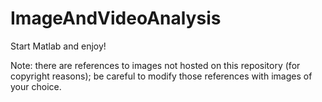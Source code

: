 ImageAndVideoAnalysis
=====================

Start Matlab and enjoy!

Note: there are references to images not hosted on this repository (for copyright reasons); be careful to modify those references with images of your choice.
